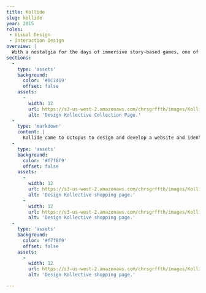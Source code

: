 ```yaml
---
title: Kollide
slug: kollide
year: 2015
roles:
 - Visual Design
 - Interaction Design
overview: |
  With a nostalgia for the days of immersive story-based games, one of the top executives of Blizzard Entertainment – the makers of World of Warcraft – and an experienced game tester and developer came together to kickstart a new age of gaming.
sections:
  -
    type: 'assets'
    background:
      color: '#0C1419'
      offset: false
    assets:
      -
        width: 12
        url: https://s3-us-west-2.amazonaws.com/chrsgrffth/images/Kollide-Landing.png
        alt: 'Design Kollective Collection Page.'
  -
    type: 'markdown'
    content: |
      Kollide came to Octopus to design and develop a website and identity to build interest for their budding independent game studio. With amazing concept art provided, I created the visual design for Kollide's marketing website and prepared it for hand-off to our developer [Sean Washington](http://seanwash.com).
  -
    type: 'assets'
    background:
      color: '#f7f8f9'
      offset: false
    assets:
      -
        width: 12
        url: https://s3-us-west-2.amazonaws.com/chrsgrffth/images/Kollide-Vision-Values.png
        alt: 'Design Kollective shopping page.'
      -
        width: 12
        url: https://s3-us-west-2.amazonaws.com/chrsgrffth/images/Kollide-Game-Story.png
        alt: 'Design Kollective shopping page.'
  -
    type: 'assets'
    background:
      color: '#f7f8f9'
      offset: false
    assets:
      -
        width: 12
        url: https://s3-us-west-2.amazonaws.com/chrsgrffth/images/Kollide-Blog-Post.png
        alt: 'Design Kollective shopping page.'

---
```

